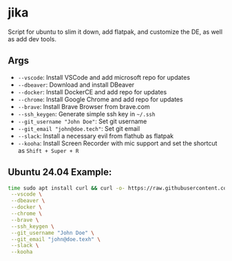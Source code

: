 # jika
Script for ubuntu to slim it down, add flatpak, and customize the DE, as well as add dev tools.

## Args
 - `--vscode`: Install VSCode and add microsoft repo for updates
 - `--dbeaver`: Download and install DBeaver 
 - `--docker`: Install DockerCE and add repo for updates
 - `--chrome`: Install Google Chrome and add repo for updates
 - `--brave`: Install Brave Browser from brave.com
 - `--ssh_keygen`: Generate simple ssh key in `~/.ssh`
 - `--git_username "John Doe"`: Set git username
 - `--git_email "john@doe.tech"`: Set git email
 - `--slack`: Install a necessary evil from flathub as flatpak
 - `--kooha`: Install Screen Recorder with mic support and set the shortcut as `Shift + Super + R`

## Ubuntu 24.04 Example:
```bash
time sudo apt install curl && curl -o- https://raw.githubusercontent.com/howzitcal/jika/refs/heads/main/24.04.sh | bash -s -- \
 --vscode \
 --dbeaver \
 --docker \
 --chrome \
 --brave \
 --ssh_keygen \
 --git_username "John Doe" \
 --git_email "john@doe.texh" \
 --slack \
 --kooha
```